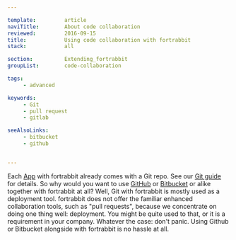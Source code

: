```yaml
---

template:         article
naviTitle:        About code collaboration
reviewed:         2016-09-15
title:            Using code collaboration with fortrabbit
stack:            all

section:          Extending_fortrabbit
groupList:        code-collaboration

tags:
     - advanced

keywords:
     - Git
     - pull request
     - gitlab

seeAlsoLinks:
     - bitbucket
     - github


---
```


Each [App](/app) with fortrabbit already comes with a Git repo. See our [Git guide](/git) for details. So why would you want to use [GitHub](/github) or [Bitbucket](/bitbucket) or alike together with fortrabbit at all? Well, Git with fortrabbit is mostly used as a deployment tool. fortrabbit does not offer the familiar enhanced collaboration tools, such as "pull requests", because we concentrate on doing one thing well: deployment. You might be quite used to that, or it is a requirement in your company. Whatever the case: don't panic. Using Github or Bitbucket alongside with fortrabbit is no hassle at all.